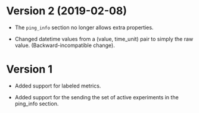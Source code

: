 # Version 2 (2019-02-08)

- The `ping_info` section no longer allows extra properties.

- Changed datetime values from a (value, time_unit) pair to simply the raw
  value.  (Backward-incompatible change).
  
# Version 1

- Added support for labeled metrics.

- Added support for the sending the set of active experiments in the ping_info
  section.
